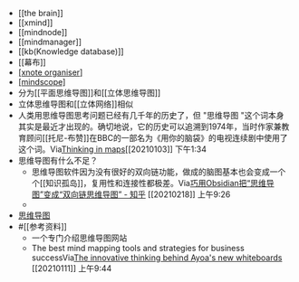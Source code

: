 - [[the brain]]
- [[xmind]]
- [[mindnode]]
- [[mindmanager]]
- [[kb(Knowledge database)]]
- [[幕布]]
- [[xnote organiser]](mac)
- [[mindscope]](ipad)
- 分为[[平面思维导图]]和[[立体思维导图]]
- 立体思维导图和[[立体网络]]相似
- 人类用思维导图思考问题已经有几千年的历史了，但 "思维导图 "这个词本身其实是最近才出现的。确切地说，它的历史可以追溯到1974年，当时作家兼教育顾问[[托尼-布赞]]在BBC的一部名为《用你的脑袋》的电视连续剧中使用了这个词。Via[Thinking in maps](https://www.notion.so/Thinking-in-maps-a86fa6723708431c996e3cc782acf314)[[20210103]] 下午1:34
- 思维导图有什么不足？
    - 思维导图软件因为没有很好的双向链功能，做成的脑图基本也会变成一个个[[知识孤岛]]，复用性和连接性都极差。Via[巧用Obsidian把“思维导图”变成“双向链思维导图” - 知乎](https://zhuanlan.zhihu.com/p/269279110) [[20210218]] 上午9:26
    - 
- [思维导图 ](brain://api.thebrain.com/g7PXu0IyM0ucARb24SvxiA/6AiC3SmcD0ynGVk4RFfm1g/%E6%80%9D%E7%BB%B4%E5%AF%BC%E5%9B%BE)
- #[[参考资料]]
    - 一个专门介绍思维导图网站
    - The best mind mapping tools and strategies for business successVia[The innovative thinking behind Ayoa's new whiteboards](https://mindmappingsoftwareblog.com/ayoa-new-whiteboards/) [[20210111]] 上午9:44
